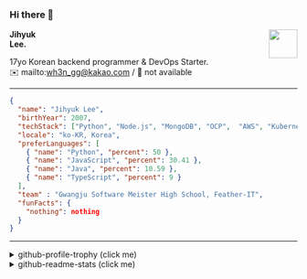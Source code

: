 ### Hi there 👋
<a href="https://litt.ly/wh3nilvyou">
<img src="https://github.githubassets.com/images/mona-loading-default.gif" width="50px" align="right">
</a>

**Jihyuk\
Lee.**

17yo Korean backend programmer & DevOps Starter.\
:envelope: mailto:wh3n_gg@kakao.com
/
:link: not available

---

```json
{
  "name": "Jihyuk Lee",
  "birthYear": 2007,
  "techStack": ["Python", "Node.js", "MongoDB", "OCP",  "AWS", "Kubernetes"],
  "locale": "ko-KR, Korea",
  "preferLanguages": [
    { "name": "Python", "percent": 50 },
    { "name": "JavaScript", "percent": 30.41 },
    { "name": "Java", "percent": 10.59 },
    { "name": "TypeScript", "percent": 9 }
  ],
  "team" : "Gwangju Software Meister High School, Feather-IT",
  "funFacts": {
    "nothing": nothing
  }
}
```
---
<details>
  <summary>github-profile-trophy (click me)</summary>
  
![](https://github-profile-trophy.vercel.app/?username=sverdev&row=1&column=8&theme=nord)
  
</details>
<details>
  <summary>github-readme-stats (click me)</summary>
  
<!--START_SECTION:waka-->
![Code Time](http://img.shields.io/badge/Code%20Time-120%20hrs%2018%20mins-blue)

![Lines of code](https://img.shields.io/badge/%EC%A0%80%EB%8A%94%20%EC%97%AC%ED%83%9C%EA%B9%8C%EC%A7%80%20-320.1%20thousand%20%EC%A4%84%EC%9D%98%20%EC%BD%94%EB%93%9C%EB%A5%BC%20%EC%9E%91%EC%84%B1%ED%96%88%EC%96%B4%EC%9A%94.-blue)

**저는 저녁형 인간이에요. 🦉** 

```text
🌞 아침                     31 commits          ███░░░░░░░░░░░░░░░░░░░░░░   12.92 % 
🌆 낮　                     56 commits          ██████░░░░░░░░░░░░░░░░░░░   23.33 % 
🌃 저녁                     100 commits         ██████████░░░░░░░░░░░░░░░   41.67 % 
🌙 밤　                     53 commits          ██████░░░░░░░░░░░░░░░░░░░   22.08 % 
```


📊 **저는 이번주를 이렇게 시간을 보냈어요.** 

```text
🕑︎ Timezone: Asia/Seoul

💬 프로그래밍 언어들: 
TypeScript               6 hrs 13 mins       ██████████████░░░░░░░░░░░   55.11 % 
JavaScript               2 hrs 31 mins       ██████░░░░░░░░░░░░░░░░░░░   22.35 % 
Python                   2 hrs 6 mins        █████░░░░░░░░░░░░░░░░░░░░   18.74 % 
Other                    11 mins             ░░░░░░░░░░░░░░░░░░░░░░░░░   01.77 % 
Bash                     9 mins              ░░░░░░░░░░░░░░░░░░░░░░░░░   01.47 % 

🔥 에디터들: 
VS Code                  11 hrs 16 mins      █████████████████████████   100.00 % 

💻 운영 체제들: 
Windows                  11 hrs 16 mins      █████████████████████████   100.00 % 
```


 Last Updated on 05/11/2023 18:37:16 UTC
<!--END_SECTION:waka-->

</details>

</div>

